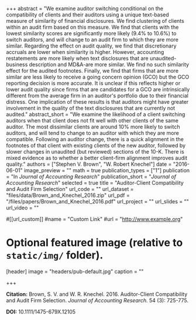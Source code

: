 +++
abstract = "We examine auditor switching conditional on the compatibility of clients and their auditors using a unique text-based measure of similarity of financial disclosures.  We find clustering of clients within an audit firm based on this measure.  We find that clients with the lowest similarity scores are significantly more likely (9.4% to 10.6%) to switch auditors, and will change to an audit firm to which they are more similar.  Regarding the effect on audit quality, we find that discretionary accruals are lower when similarity is higher.  However, accounting restatements are more likely when text disclosures that are unaudited-business description and MD&A-are more similar.  We find no such similarity effect for the audited footnotes.  Finally, we find that firms that are more similar are less likely to receive a going concern opinion (GCO) but the GCO reporting decision is more accurate.  It is unclear if this reflects higher or lower audit quality since firms that are candidates for a GCO are intrinsically different from the average firm in an auditor's portfolio due to their financial distress.  One implication of these results is that auditors might have greater involvement in the quality of the text disclosures that are currently not audited."
abstract_short = "We examine the likelihood of a client switching auditors when that client does not fit well with other clients of the same auditor. The most dissimilar clients are around 10% more likely to switch auditors, and will tend to change to an auditor with which they are more compatible. Following an auditor change, there is a quick alignment in the footnotes of that client with existing clients of the new auditor, followed by slower changes in unaudited (but reviewed) sections of the 10-K. There is mixed evidence as to whether a better client-firm alignment improves audit quality."
authors = ["Stephen V. Brown", "W. Robert Knechel"]
date = "2016-06-01"
image_preview = ""
math = true
publication_types = ["1"]
publication = "In *Journal of Accounting Research*"
publication_short = "*Journal of Accounting Research*"
selected = true
title = "Auditor-Client Compatibility and Audit Firm Selection"
url_code = ""
url_dataset = "files/data/Brown_and_Knechel_2016.zip"
url_pdf = "/files/papers/Brown_and_Knechel_2016.pdf"
url_project = ""
url_slides = ""
url_video = ""

#[[url_custom]]
#name = "Custom Link"
#url = "http://www.example.org"

# Optional featured image (relative to `static/img/` folder).
[header]
image = "headers/pub-default.jpg"
caption = ""

+++

**Citation:** Brown, S. V. and W. R. Knechel. 2016. Auditor-Client Compatibility and Audit Firm Selection. *Journal of Accounting Research.* 54 (3): 725-775.

**DOI:** 10.1111/1475-679X.12105
